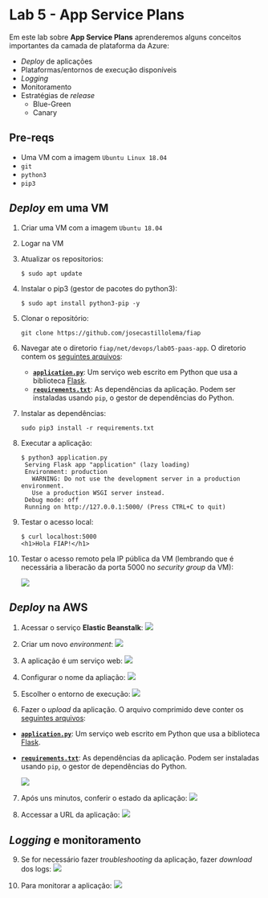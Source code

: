 # Lab 5 - App Service Plans

Em este lab sobre **App Service Plans** aprenderemos alguns conceitos importantes da camada de plataforma da Azure:
 - *Deploy* de aplicações
 - Plataformas/entornos de execução disponíveis
 - *Logging*
 - Monitoramento
 - Estratégias de *release*
    * Blue-Green
    * Canary
 
## Pre-reqs

- Uma VM com a imagem `Ubuntu Linux 18.04`
- `git`
- `python3`
- `pip3`
   
## *Deploy* em uma VM

1. Criar uma VM com a imagem `Ubuntu 18.04`

2. Logar na VM

3. Atualizar os repositorios:
    ```
    $ sudo apt update
    ```

4. Instalar o pip3 (gestor de pacotes do python3):
    ```
    $ sudo apt install python3-pip -y
    ```

5. Clonar o repositório:
    ```
    git clone https://github.com/josecastillolema/fiap
    ```

6. Navegar ate o diretorio `fiap/net/devops/lab05-paas-app`. O diretorio contem os [seguintes arquivos](https://github.com/josecastillolema/fiap/tree/master/net/devops/lab05-paas-app):
    - [**`application.py`**](https://github.com/josecastillolema/fiap/blob/master/net/devops/lab05-paas-app/application.py): Um serviço web escrito em Python que usa a biblioteca [Flask](https://flask.palletsprojects.com/en/1.1.x/).
    - [**`requirements.txt`**](https://github.com/josecastillolema/fiap/blob/master/net/devops/lab05-paas-app/requirements.txt): As dependências da aplicação. Podem ser instaladas usando `pip`, o gestor de dependências do Python.
 
7. Instalar as dependências:
    ```
    sudo pip3 install -r requirements.txt
    ```

8. Executar a aplicação:
    ```
    $ python3 application.py
     Serving Flask app "application" (lazy loading)
     Environment: production
       WARNING: Do not use the development server in a production environment.
       Use a production WSGI server instead.
     Debug mode: off
     Running on http://127.0.0.1:5000/ (Press CTRL+C to quit)
    ```

9. Testar o acesso local:
    ```
    $ curl localhost:5000
    <h1>Hola FIAP!</h1>
    ```

5. Testar o acesso remoto pela IP pública da VM (lembrando que é necessária a liberacão da porta 5000 no *security group* da VM):

   ![](https://raw.githubusercontent.com/josecastillolema/fiap/master/shift/multicloud/img/eb10.png)

## *Deploy* na AWS
 
1. Acessar o serviço **Elastic Beanstalk**:
   ![](https://raw.githubusercontent.com/josecastillolema/fiap/master/shift/multicloud/img/eb0.png)

2. Criar um novo *environment*:
   ![](https://raw.githubusercontent.com/josecastillolema/fiap/master/shift/multicloud/img/eb1.png)

3. A aplicação é um serviço web:
   ![](https://raw.githubusercontent.com/josecastillolema/fiap/master/shift/multicloud/img/eb2.png)
   
4. Configurar o nome da apliação:
   ![](https://raw.githubusercontent.com/josecastillolema/fiap/master/shift/multicloud/img/eb3.png)

5. Escolher o entorno de execução:
   ![](https://raw.githubusercontent.com/josecastillolema/fiap/master/shift/multicloud/img/eb4.png)
   
6. Fazer o *upload* da aplicação. O arquivo comprimido deve conter os [seguintes arquivos](https://github.com/josecastillolema/fiap/tree/master/shift/multicloud/lab06-paas-eb):
 - [**`application.py`**](https://github.com/josecastillolema/fiap/blob/master/shift/multicloud/lab06-paas-eb/application.py): Um serviço web escrito em Python que usa a biblioteca [Flask](https://flask.palletsprojects.com/en/1.1.x/).
 - [**`requirements.txt`**](https://github.com/josecastillolema/fiap/blob/master/shift/multicloud/lab06-paas-eb/requirements.txt): As dependências da aplicação. Podem ser instaladas usando `pip`, o gestor de dependências do Python.
 
   ![](https://raw.githubusercontent.com/josecastillolema/fiap/master/shift/multicloud/img/eb5.png)

7. Após uns minutos, conferir o estado da aplicação:
   ![](https://raw.githubusercontent.com/josecastillolema/fiap/master/shift/multicloud/img/eb6.png)

8. Accessar a URL da aplicação:
   ![](https://raw.githubusercontent.com/josecastillolema/fiap/master/shift/multicloud/img/eb7.png)

## *Logging* e monitoramento

9. Se for necessário fazer *troubleshooting* da aplicação, fazer *download* dos logs:
   ![](https://raw.githubusercontent.com/josecastillolema/fiap/master/shift/multicloud/img/eb8.png)

10. Para monitorar a aplicação:
   ![](https://raw.githubusercontent.com/josecastillolema/fiap/master/shift/multicloud/img/eb9.png)
